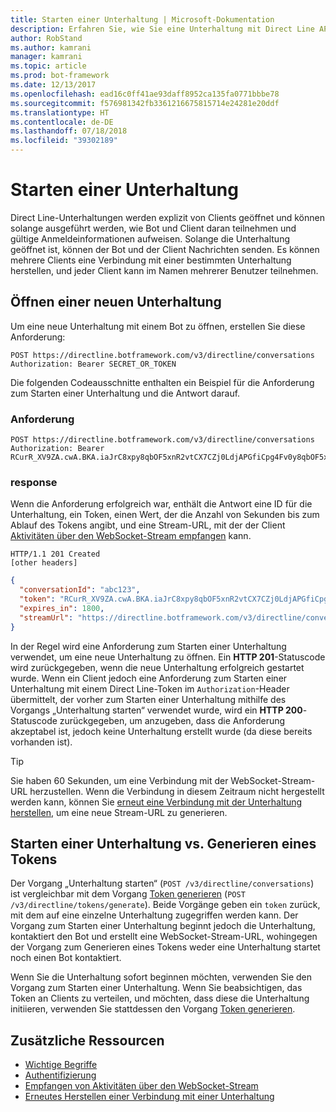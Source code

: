 ```yaml
---
title: Starten einer Unterhaltung | Microsoft-Dokumentation
description: Erfahren Sie, wie Sie eine Unterhaltung mit Direct Line API v3.0 starten.
author: RobStand
ms.author: kamrani
manager: kamrani
ms.topic: article
ms.prod: bot-framework
ms.date: 12/13/2017
ms.openlocfilehash: ead16c0ff41ae93daff8952ca135fa0771bbbe78
ms.sourcegitcommit: f576981342fb3361216675815714e24281e20ddf
ms.translationtype: HT
ms.contentlocale: de-DE
ms.lasthandoff: 07/18/2018
ms.locfileid: "39302189"
---
```

# <a name="start-a-conversation"></a>Starten einer Unterhaltung

Direct Line-Unterhaltungen werden explizit von Clients geöffnet und können solange ausgeführt werden, wie Bot und Client daran teilnehmen und gültige Anmeldeinformationen aufweisen. Solange die Unterhaltung geöffnet ist, können der Bot und der Client Nachrichten senden. Es können mehrere Clients eine Verbindung mit einer bestimmten Unterhaltung herstellen, und jeder Client kann im Namen mehrerer Benutzer teilnehmen.

## <a name="open-a-new-conversation"></a>Öffnen einer neuen Unterhaltung

Um eine neue Unterhaltung mit einem Bot zu öffnen, erstellen Sie diese Anforderung:

```http
POST https://directline.botframework.com/v3/directline/conversations
Authorization: Bearer SECRET_OR_TOKEN
```

Die folgenden Codeausschnitte enthalten ein Beispiel für die Anforderung zum Starten einer Unterhaltung und die Antwort darauf.

### <a name="request"></a>Anforderung

```http
POST https://directline.botframework.com/v3/directline/conversations
Authorization: Bearer RCurR_XV9ZA.cwA.BKA.iaJrC8xpy8qbOF5xnR2vtCX7CZj0LdjAPGfiCpg4Fv0y8qbOF5xPGfiCpg4Fv0y8qqbOF5x8qbOF5xn
```

### <a name="response"></a>response

Wenn die Anforderung erfolgreich war, enthält die Antwort eine ID für die Unterhaltung, ein Token, einen Wert, der die Anzahl von Sekunden bis zum Ablauf des Tokens angibt, und eine Stream-URL, mit der der Client [Aktivitäten über den WebSocket-Stream empfangen](bot-framework-rest-direct-line-3-0-receive-activities.md#connect-via-websocket) kann.

```http
HTTP/1.1 201 Created
[other headers]
```

```json
{
  "conversationId": "abc123",
  "token": "RCurR_XV9ZA.cwA.BKA.iaJrC8xpy8qbOF5xnR2vtCX7CZj0LdjAPGfiCpg4Fv0y8qbOF5xPGfiCpg4Fv0y8qqbOF5x8qbOF5xn",
  "expires_in": 1800,
  "streamUrl": "https://directline.botframework.com/v3/directline/conversations/abc123/stream?t=RCurR_XV9ZA.cwA..."
}
```

In der Regel wird eine Anforderung zum Starten einer Unterhaltung verwendet, um eine neue Unterhaltung zu öffnen. Ein **HTTP 201**-Statuscode wird zurückgegeben, wenn die neue Unterhaltung erfolgreich gestartet wurde. Wenn ein Client jedoch eine Anforderung zum Starten einer Unterhaltung mit einem Direct Line-Token im `Authorization`-Header übermittelt, der vorher zum Starten einer Unterhaltung mithilfe des Vorgangs „Unterhaltung starten“ verwendet wurde, wird ein **HTTP 200**-Statuscode zurückgegeben, um anzugeben, dass die Anforderung akzeptabel ist, jedoch keine Unterhaltung erstellt wurde (da diese bereits vorhanden ist).

> [!TIP]
> Sie haben 60 Sekunden, um eine Verbindung mit der WebSocket-Stream-URL herzustellen. Wenn die Verbindung in diesem Zeitraum nicht hergestellt werden kann, können Sie [erneut eine Verbindung mit der Unterhaltung herstellen](bot-framework-rest-direct-line-3-0-reconnect-to-conversation.md), um eine neue Stream-URL zu generieren.

## <a name="start-conversation-versus-generate-token"></a>Starten einer Unterhaltung vs. Generieren eines Tokens

Der Vorgang „Unterhaltung starten“ (`POST /v3/directline/conversations`) ist vergleichbar mit dem Vorgang [Token generieren](bot-framework-rest-direct-line-3-0-authentication.md#generate-token) (`POST /v3/directline/tokens/generate`). Beide Vorgänge geben ein `token` zurück, mit dem auf eine einzelne Unterhaltung zugegriffen werden kann. Der Vorgang zum Starten einer Unterhaltung beginnt jedoch die Unterhaltung, kontaktiert den Bot und erstellt eine WebSocket-Stream-URL, wohingegen der Vorgang zum Generieren eines Tokens weder eine Unterhaltung startet noch einen Bot kontaktiert. 

Wenn Sie die Unterhaltung sofort beginnen möchten, verwenden Sie den Vorgang zum Starten einer Unterhaltung. Wenn Sie beabsichtigen, das Token an Clients zu verteilen, und möchten, dass diese die Unterhaltung initiieren, verwenden Sie stattdessen den Vorgang [Token generieren](bot-framework-rest-direct-line-3-0-authentication.md#generate-token). 

## <a name="additional-resources"></a>Zusätzliche Ressourcen

- [Wichtige Begriffe](bot-framework-rest-direct-line-3-0-concepts.md)
- [Authentifizierung](bot-framework-rest-direct-line-3-0-authentication.md)
- [Empfangen von Aktivitäten über den WebSocket-Stream](bot-framework-rest-direct-line-3-0-receive-activities.md#connect-via-websocket)
- [Erneutes Herstellen einer Verbindung mit einer Unterhaltung](bot-framework-rest-direct-line-3-0-reconnect-to-conversation.md)